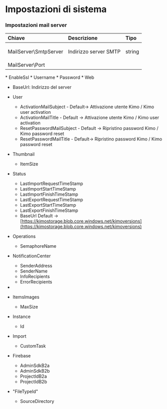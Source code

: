 # Impostazioni di sistema

### Impostazioni mail server

<table>
  <thead>
    <tr>
      <th style="text-align:left">Chiave</th>
      <th style="text-align:left">Descrizione</th>
      <th style="text-align:left">Tipo</th>
    </tr>
  </thead>
  <tbody>
    <tr>
      <td style="text-align:left">
        <p></p>
        <p>MailServer\SmtpServer</p>
      </td>
      <td style="text-align:left">Indirizzo server SMTP</td>
      <td style="text-align:left">string</td>
    </tr>
    <tr>
      <td style="text-align:left">MailServer\Port</td>
      <td style="text-align:left"></td>
      <td style="text-align:left"></td>
    </tr>
  </tbody>
</table>* EnableSsl 
* Username 
* Password
* Web

  * BaseUrl: Indirizzo del server

* User

  * ActivationMailSubject - Default-&gt; Attivazione utente Kimo / Kimo user activation
  * ActivationMailTitle - Default -&gt; Attivazione utente Kimo / Kimo user activation 
  * ResetPasswordMailSubject - Default -&gt; Ripristino password Kimo / Kimo password reset
  * ResetPasswordMailTitle - Default-&gt; Ripristino password Kimo / Kimo password reset

* Thumbnail

  * ItemSize

* Status
  * LastImportRequestTimeStamp 
  * LastImportStartTimeStamp 
  * LastImportFinishTimeStamp 
  * LastExportRequestTimeStamp 
  * LastExportStartTimeStamp 
  * LastExportFinishTimeStamp
  * BaseUrl Default -&gt; [https://kimostorage.blob.core.windows.net/kimoversions](https://kimostorage.blob.core.windows.net/kimoversions)
* Operations
  * SemaphoreName
* NotificationCenter
  * SenderAddress 
  * SenderName 
  * InfoRecipients 
  * ErrorRecipients
* 
* ItemsImages

  * MaxSize

* Instance
  * Id
* Import
  * CustomTask
* Firebase
  * AdminSdkB2a 
  * AdminSdkB2b 
  * ProjectIdB2a 
  * ProjectIdB2b
* "FileTypeId"
  * SourceDirectory

